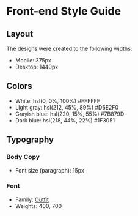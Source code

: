 # Front-end Style Guide

## Layout

The designs were created to the following widths:

- Mobile: 375px
- Desktop: 1440px

## Colors

- White: hsl(0, 0%, 100%)
#FFFFFF 
- Light gray: hsl(212, 45%, 89%)
#D6E2F0
- Grayish blue: hsl(220, 15%, 55%)
#7B879D
- Dark blue: hsl(218, 44%, 22%)
#1F3051

## Typography

### Body Copy

- Font size (paragraph): 15px

### Font

- Family: [Outfit](https://fonts.google.com/specimen/Outfit)
- Weights: 400, 700
